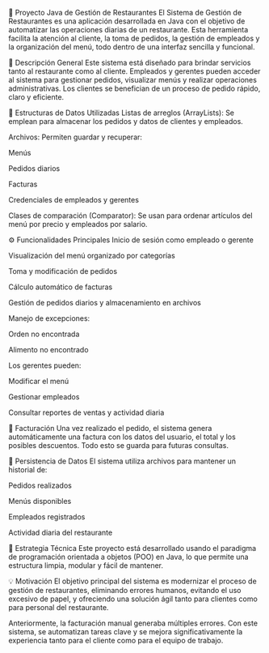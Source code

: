 📌 Proyecto Java de Gestión de Restaurantes
El Sistema de Gestión de Restaurantes es una aplicación desarrollada en Java con el objetivo de automatizar las operaciones diarias de un restaurante. Esta herramienta facilita la atención al cliente, la toma de pedidos, la gestión de empleados y la organización del menú, todo dentro de una interfaz sencilla y funcional.

🧾 Descripción General
Este sistema está diseñado para brindar servicios tanto al restaurante como al cliente. Empleados y gerentes pueden acceder al sistema para gestionar pedidos, visualizar menús y realizar operaciones administrativas. Los clientes se benefician de un proceso de pedido rápido, claro y eficiente.

🧠 Estructuras de Datos Utilizadas
Listas de arreglos (ArrayLists): Se emplean para almacenar los pedidos y datos de clientes y empleados.

Archivos: Permiten guardar y recuperar:

Menús

Pedidos diarios

Facturas

Credenciales de empleados y gerentes

Clases de comparación (Comparator): Se usan para ordenar artículos del menú por precio y empleados por salario.

⚙️ Funcionalidades Principales
Inicio de sesión como empleado o gerente

Visualización del menú organizado por categorías

Toma y modificación de pedidos

Cálculo automático de facturas

Gestión de pedidos diarios y almacenamiento en archivos

Manejo de excepciones:

Orden no encontrada

Alimento no encontrado

Los gerentes pueden:

Modificar el menú

Gestionar empleados

Consultar reportes de ventas y actividad diaria

🧾 Facturación
Una vez realizado el pedido, el sistema genera automáticamente una factura con los datos del usuario, el total y los posibles descuentos. Todo esto se guarda para futuras consultas.

📁 Persistencia de Datos
El sistema utiliza archivos para mantener un historial de:

Pedidos realizados

Menús disponibles

Empleados registrados

Actividad diaria del restaurante

🎯 Estrategia Técnica
Este proyecto está desarrollado usando el paradigma de programación orientada a objetos (POO) en Java, lo que permite una estructura limpia, modular y fácil de mantener.

💡 Motivación
El objetivo principal del sistema es modernizar el proceso de gestión de restaurantes, eliminando errores humanos, evitando el uso excesivo de papel, y ofreciendo una solución ágil tanto para clientes como para personal del restaurante.

Anteriormente, la facturación manual generaba múltiples errores. Con este sistema, se automatizan tareas clave y se mejora significativamente la experiencia tanto para el cliente como para el equipo de trabajo.
